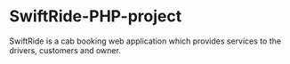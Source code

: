 # SwiftRide-PHP-project
SwiftRide is a cab booking web application which provides services to the drivers, customers and owner.
